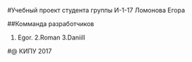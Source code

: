 #Учебный проект студента группы И-1-17 Ломонова Егора

##Комманда разработчиков
 1. Egor.
 2.Roman
 3.Daniill
 
 
 
 #@ КИПУ 2017